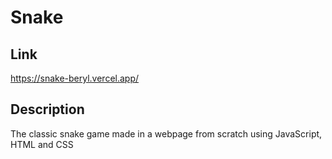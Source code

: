 # Snake

## Link
https://snake-beryl.vercel.app/

## Description
The classic snake game made in a webpage from scratch using JavaScript, HTML and CSS